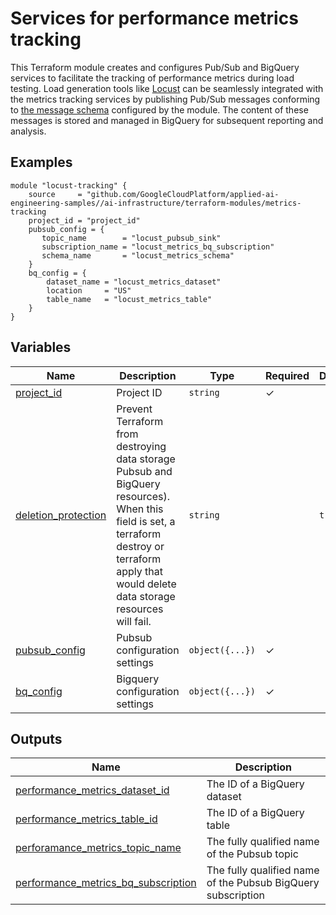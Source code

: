 #  Services for performance metrics tracking 


This Terraform module creates and configures Pub/Sub and BigQuery services to facilitate the tracking of performance metrics during load testing. Load generation tools like [Locust](locust.io) can be seamlessly integrated with the metrics tracking services by publishing Pub/Sub messages conforming to [the message schema](main.tf#21) configured by the module. The content of these messages is stored and managed in BigQuery for subsequent reporting and analysis.


## Examples


```
module "locust-tracking" {
    source     = "github.com/GoogleCloudPlatform/applied-ai-engineering-samples//ai-infrastructure/terraform-modules/metrics-tracking
    project_id = "project_id"
    pubsub_config = {
       topic_name        = "locust_pubsub_sink"
       subscription_name = "locust_metrics_bq_subscription"
       schema_name       = "locust_metrics_schema"
    }
    bq_config = {
        dataset_name = "locust_metrics_dataset"
        location     = "US"
        table_name   = "locust_metrics_table"
    }
}
```


## Variables

| Name | Description | Type | Required | Default |
|---|---|---|---|---|
|[project_id](variables.tf#L26)| Project ID|`string`| &check; ||
|[deletion_protection](variables.tf#L32)|Prevent Terraform from destroying data storage Pubsub and BigQuery resources). When this field is set, a terraform destroy or terraform apply that would delete data storage resources will fail.|`string`||`true`|
|[pubsub_config](variables.tf#L39)|Pubsub configuration settings|`object({...})`|&check;||
|[bq_config](variables.tf#L49)|Bigquery configuration settings|`object({...})`|&check;||



## Outputs

| Name | Description | 
|---|---|
|[performance_metrics_dataset_id](outputs.tf#L17)|The ID of a BigQuery dataset|
|[performance_metrics_table_id](outputs.tf#L22)|The ID of a BigQuery table|
|[perforamance_metrics_topic_name](outputs.tf#L22)|The fully qualified name of the Pubsub topic|
|[performance_metrics_bq_subscription](outputs.tf#L37)|The fully qualified name of the Pubsub BigQuery subscription|


